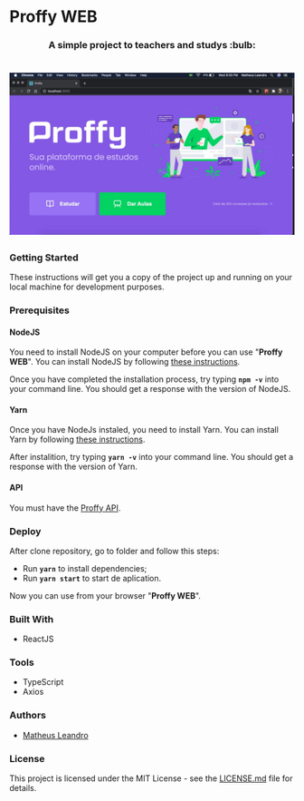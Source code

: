 # Proffy WEB

<h3 align="center">
  A simple project to teachers and studys :bulb:
</h3>

<h1 align="center">
  <img alt="Proffy Home" title="Proffy Home" src="https://raw.githubusercontent.com/matheusleandroo/proffy-web/master/src/assets/images/proffy-home.jpeg" width="700px" />
</h1>

<h3>Getting Started</h3>

These instructions will get you a copy of the project up and running on your local machine for development purposes.

<h3>Prerequisites</h3>

<h4>NodeJS</h4>

You need to install NodeJS on your computer before you can use "**Proffy WEB**". You can install NodeJS by following <a href="https://nodejs.org/en/download/package-manager/">these instructions</a>.

Once you have completed the installation process, try typing **```npm -v```** into your command line. You should get a response with the version of NodeJS.

<h4>Yarn</h4>

Once you have NodeJs instaled, you need to install Yarn. You can install Yarn by following <a href="https://yarnpkg.com/en/docs/getting-started">these instructions</a>.

After instalition, try typing **```yarn -v```** into your command line. You should get a response with the version of Yarn.

<h4>API</h4>

You must have the <a href="https://github.com/matheusleandroo/proffy-api">Proffy API</a>.

<h3>Deploy</h3>

After clone repository, go to folder and follow this steps:

- Run **`yarn`** to install dependencies;
- Run **`yarn start`** to start de aplication.

Now you can use from your browser "**Proffy WEB**".

<h3>Built With</h3>

<ul>
  <li>ReactJS</li>
</ul>

<h3>Tools</h3>

<ul>
  <li>TypeScript</li>
  <li>Axios</li>
</ul>

<h3>Authors</h3>

<ul>
  <li><a href="http://matheusleandro.com">Matheus Leandro</a></li>
</ul>

<h3>License</h3>

This project is licensed under the MIT License - see the <a href="https://github.com/matheusleandroo/proffy-web/blob/master/LICENSE">LICENSE.md</a> file for details.

